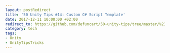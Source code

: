 ```yaml
---
layout: postRedirect
title: '50 Unity Tips #14: Custom C# Script Template'
date: 2017-12-11 10:00:00 +02:00
redirect_to: https://github.com/defuncart/50-unity-tips/tree/master/%2314-CustomC%23ScriptTemplate
category: tech
tags:
- Unity
- UnityTipsTricks
---
```

